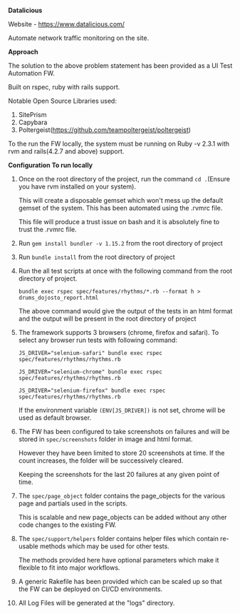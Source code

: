 **Datalicious**

Website - https://www.datalicious.com/

Automate network traffic monitoring on the site. 


**Approach** 

The solution to the above problem statement has been provided as a UI Test Automation FW.

Built on rspec, ruby with rails support.

Notable Open Source Libraries used:

1. SitePrism
2. Capybara
3. Poltergeist(https://github.com/teampoltergeist/poltergeist)


To the run the FW locally, the system must be running on Ruby -v 2.3.1 with rvm and rails(4.2.7 and above) support. 


**Configuration To run locally**

1. Once on the root directory of the project, run the command `cd .`(Ensure you have rvm installed on your system).

    This will create a disposable gemset which won't mess up the default gemset of the system. This has been automated using the .rvmrc file.
    
    This file will produce a trust issue on bash and it is absolutely fine to trust the .rvmrc file.
2. Run `gem install bundler -v 1.15.2` from the root directory of project
3. Run `bundle install` from the root directory of project
4. Run the all test scripts at once with the following command from the root directory of project.

    `bundle exec rspec spec/features/rhythms/*.rb --format h > drums_dojosto_report.html`
    
    The above command would give the output of the tests in an html format and the output will be present in the root directory of project 
5. The framework supports 3 browsers (chrome, firefox and safari). To select any browser run tests with following command:

    `JS_DRIVER="selenium-safari" bundle exec rspec spec/features/rhythms/rhythms.rb`
    
    `JS_DRIVER="selenium-chrome" bundle exec rspec spec/features/rhythms/rhythms.rb`
    
    `JS_DRIVER="selenium-firefox" bundle exec rspec spec/features/rhythms/rhythms.rb`
    
   If the environment variable `(ENV[JS_DRIVER])` is not set, chrome will be used as default browser.
6. The FW has been configured to take screenshots on failures and will be stored in `spec/screenshots` folder in image and html format.

    However they have been limited to store 20 screenshots at time. If the count increases, the folder will be successively cleared.
    
    Keeping the screenshots for the last 20 failures at any given point of time.
7. The `spec/page_object` folder contains the page_objects for the various page and partials used in the scripts. 

    This is scalable and new page_objects can be added without any other code changes to the existing FW.
8. The `spec/support/helpers` folder contains helper files which contain re-usable methods which may be used for other tests.

    The methods provided here have optional parameters which make it flexible to fit into major workflows.
9. A generic Rakefile has been provided which can be scaled up so that the FW can be deployed on CI/CD environments.

10. All Log Files will be generated at the "logs" directory.
